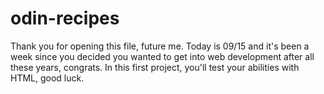 # odin-recipes
Thank you for opening this file, future me. Today is 09/15 and it's been a week since you decided you wanted to get into web development after all these years, congrats.
In this first project, you'll test your abilities with HTML, good luck.